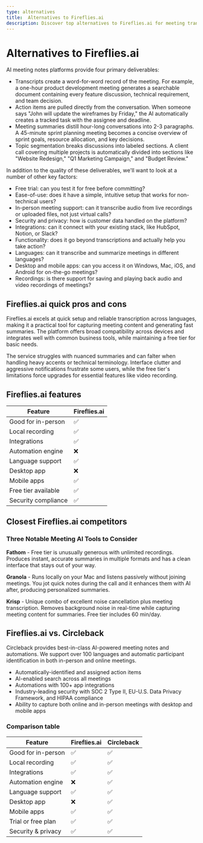 ```yaml
---
type: alternatives
title:  Alternatives to Fireflies.ai  
description: Discover top alternatives to Fireflies.ai for meeting transcription and analysis. Compare features with Circleback and find the best solution for your needs.
---
```


# Alternatives to Fireflies.ai    
AI meeting notes platforms provide four primary deliverables:  
  
* Transcripts create a word-for-word record of the meeting. For example, a one-hour product development meeting generates a searchable document containing every feature discussion, technical requirement, and team decision.  
* Action items are pulled directly from the conversation. When someone says "John will update the wireframes by Friday," the AI automatically creates a tracked task with the assignee and deadline.  
* Meeting summaries distill hour-long conversations into 2-3 paragraphs. A 45-minute sprint planning meeting becomes a concise overview of sprint goals, resource allocation, and key decisions.  
* Topic segmentation breaks discussions into labeled sections. A client call covering multiple projects is automatically divided into sections like "Website Redesign," "Q1 Marketing Campaign," and "Budget Review."  
  
In addition to the quality of these deliverables, we'll want to look at a number of other key factors:  
  
* Free trial: can you test it for free before committing?  
* Ease-of-use: does it have a simple, intuitive setup that works for non-technical users?  
* In-person meeting support: can it transcribe audio from live recordings or uploaded files, not just virtual calls?  
* Security and privacy: how is customer data handled on the platform?  
* Integrations: can it connect with your existing stack, like HubSpot, Notion, or Slack?  
* Functionality: does it go beyond transcriptions and actually help you take action?  
* Languages: can it transcribe and summarize meetings in different languages?  
* Desktop and mobile apps: can you access it on Windows, Mac, iOS, and Android for on-the-go meetings?  
* Recordings: is there support for saving and playing back audio and video recordings of meetings?    
## Fireflies.ai quick pros and cons    
Fireflies.ai excels at quick setup and reliable transcription across languages, making it a practical tool for capturing meeting content and generating fast summaries. The platform offers broad compatibility across devices and integrates well with common business tools, while maintaining a free tier for basic needs.

The service struggles with nuanced summaries and can falter when handling heavy accents or technical terminology. Interface clutter and aggressive notifications frustrate some users, while the free tier's limitations force upgrades for essential features like video recording.  
## Fireflies.ai features    
Feature                     | Fireflies.ai
-----------------------------|-------------
Good for in-person          | ✅
Local recording             | ✅
Integrations               | ✅
Automation engine          | ❌
Language support           | ✅
Desktop app                | ❌
Mobile apps                | ✅
Free tier available        | ✅
Security compliance        | ✅  
## Closest Fireflies.ai competitors    
### Three Notable Meeting AI Tools to Consider

**Fathom** - Free tier is unusually generous with unlimited recordings. Produces instant, accurate summaries in multiple formats and has a clean interface that stays out of your way.

**Granola** - Runs locally on your Mac and listens passively without joining meetings. You jot quick notes during the call and it enhances them with AI after, producing personalized summaries.

**Krisp** - Unique combo of excellent noise cancellation plus meeting transcription. Removes background noise in real-time while capturing meeting content for summaries. Free tier includes 60 min/day.  
## Fireflies.ai vs. Circleback  
Circleback provides best-in-class AI-powered meeting notes and automations. We support over 100 languages and automatic participant identification in both in-person and online meetings.  
  
* Automatically-identified and assigned action items  
* AI-enabled search across all meetings  
* Automations with 100+ app integrations  
* Industry-leading security with SOC 2 Type II, EU-U.S. Data Privacy Framework, and HIPAA compliance  
* Ability to capture both online and in-person meetings with desktop and mobile apps    
### Comparison table  
| Feature | Fireflies.ai | Circleback |
|----------|------------|------------|
| Good for in-person | ✅ | ✅ |
| Local recording | ✅ | ✅ |
| Integrations | ✅ | ✅ |
| Automation engine | ❌ | ✅ |
| Language support | ✅ | ✅ |
| Desktop app | ❌ | ✅ |
| Mobile apps | ✅ | ✅ |
| Trial or free plan | ✅ | ✅ |
| Security & privacy | ✅ | ✅ |